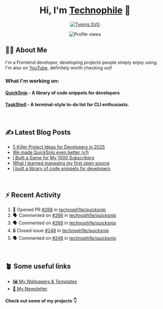 <h1 align="center">Hi, I'm <a href="https://dostonnabotov.com">Technophile</a> 👋</h1>

<p align="center">
  <a href="https://git.io/typing-svg"><img src="https://readme-typing-svg.demolab.com?font=Fira+Code&size=24&pause=1000&color=31ABE1&center=true&width=435&lines=Frontend+Developer+;UI/UX+Designer+;Content+Creator+;and+Passionate+Learner!;Nice+to+meet+you..." alt="Typing SVG" /></a>
</p>

<div align="center">
  <img src="https://komarev.com/ghpvc/?username=technoph1le&color=blue&abbreviated=true" alt="Profile views">
</div>

## 👨‍💻 About Me

I'm a Frontend developer, developing projects people simply enjoy using. I'm also on [YouTube](https://www.youtube.com/@technoph1le), definitely worth checking out!

### What I'm working on:

#### [QuickSnip](https://github.com/dostonnabotov/quicksnip) - A library of code snippets for developers
#### [TaskShell](https://github.com/dostonnabotov/taskshell) - A terminal-style to-do list for CLI enthusiasts.

<br />

## ✍ Latest Blog Posts

<!-- BLOG-POST-LIST:START -->
- [5 Killer Project Ideas for Developers in 2025](https://dev.to/technoph1le/5-killer-project-ideas-for-developers-in-2025-2m6l)
- [We made QuickSnip even better &lpar;v1&rpar;](https://dev.to/technoph1le/we-made-quicksnip-even-better-v1-50lo)
- [I Built a Game for My 1000 Subscribers](https://dev.to/technoph1le/i-built-a-game-for-my-1000-subscribers-4g77)
- [What I learned managing my first open source](https://dev.to/technoph1le/the-journey-of-managing-my-first-open-source-1a7l)
- [I built a library of code snippets for developers](https://dev.to/technoph1le/i-built-a-library-of-code-snippets-d66)
<!-- BLOG-POST-LIST:END -->

<br />

## ⚡ Recent Activity

<!--START_SECTION:activity-->

1. 💪 Opened PR [#268](https://github.com/technoph1le/quicksnip/pull/268) in [technoph1le/quicksnip](https://github.com/technoph1le/quicksnip)
2. 🗣 Commented on [#266](https://github.com/technoph1le/quicksnip/pull/266#issuecomment-2716051489) in [technoph1le/quicksnip](https://github.com/technoph1le/quicksnip)
3. 🗣 Commented on [#266](https://github.com/technoph1le/quicksnip/pull/266#issuecomment-2715458443) in [technoph1le/quicksnip](https://github.com/technoph1le/quicksnip)
4. 🔒 Closed issue [#248](https://github.com/technoph1le/quicksnip/issues/248) in [technoph1le/quicksnip](https://github.com/technoph1le/quicksnip)
5. 🗣 Commented on [#248](https://github.com/technoph1le/quicksnip/issues/248#issuecomment-2715370125) in [technoph1le/quicksnip](https://github.com/technoph1le/quicksnip)
<!--END_SECTION:activity-->

<br />

## 🪴 Some useful links

- [🖼️ My Wallpapers & Templates](https://payhip.com/technoph1le)
- [📰 My Newsletter](https://technoph1le.substack.com/)

#### Check out some of my projects 👇
